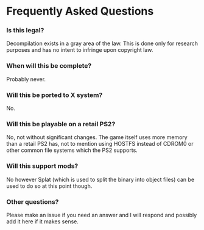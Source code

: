 # Frequently Asked Questions

### Is this legal?
Decompilation exists in a gray area of the law. This is done only for research purposes and has no intent to infringe upon copyright law.

### When will this be complete?
Probably never.

### Will this be ported to X system?
No.

### Will this be playable on a retail PS2?
No, not without significant changes. The game itself uses more memory than a retail PS2 has, not to mention using HOSTFS instead of CDROM0 or other common file systems which the PS2 supports.

### Will this support mods?
No however Splat (which is used to split the binary into object files) can be used to do so at this point though.

### Other questions?
Please make an issue if you need an answer and I will respond and possibly add it here if it makes sense.
